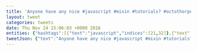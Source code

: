```yaml
---
title: 'Anyone have any nice #javascript #mixin #tutorials? #octothorpeFTW'
layout: tweet
categories: tweets
date: Thu Nov 24 15:06:03 +0000 2016
entities: {"hashtags":[{"text":"javascript","indices":[21,32]},{"text":"mixin","indices":[33,39]},{"text":"tutorials","indices":[40,50]},{"text":"octothorpeFTW","indices":[52,66]}],"symbols":[],"user_mentions":[],"urls":[]}
tweetJson: {"text":"Anyone have any nice #javascript #mixin #tutorials? #octothorpeFTW"}
---
```

